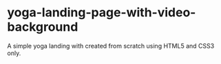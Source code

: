# yoga-landing-page-with-video-background
A simple yoga landing with created from scratch using HTML5 and CSS3 only.
